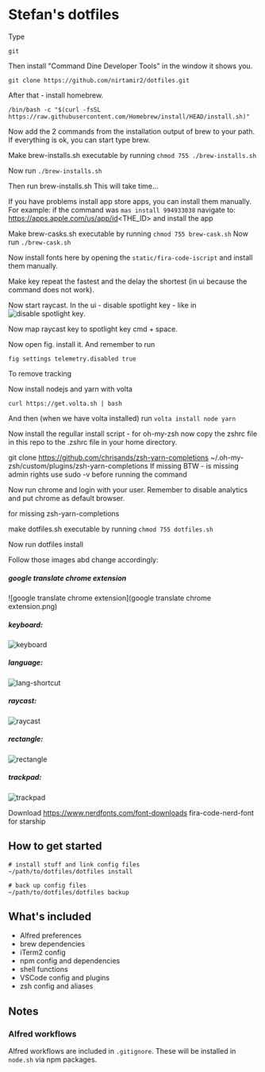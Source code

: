 # Stefan's dotfiles

Type

```
git
```

Then install "Command Dine Developer Tools" in the window it shows you.

```
git clone https://github.com/nirtamir2/dotfiles.git
```

After that - install homebrew.

```
/bin/bash -c "$(curl -fsSL https://raw.githubusercontent.com/Homebrew/install/HEAD/install.sh)"
```

Now add the 2 commands from the installation output of brew to your path. If everything is ok, you can start type brew.

Make brew-installs.sh executable by running `chmod 755 ./brew-installs.sh`

Now run ```./brew-installs.sh```

Then run brew-installs.sh This will take time...

If you have problems install app store apps, you can install them manually. For example: if the command
was `mas install 994933038` navigate to:
https://apps.apple.com/us/app/id<THE_ID>
and install the app

Make brew-casks.sh executable by running `chmod 755 brew-cask.sh`
Now run ```./brew-cask.sh```

Now install fonts here by opening the `static/fira-code-iscript` and install them manually.

Make key repeat the fastest and the delay the shortest (in ui because the command does not work).

Now start raycast. In the ui - disable spotlight key - like in ![disable spotlight key](./spotlight.png).

Now map raycast key to spotlight key cmd + space.

Now open fig. install it. And remember to run

```
fig settings telemetry.disabled true
```

To remove tracking

Now install nodejs and yarn with volta

```
curl https://get.volta.sh | bash
```

And then (when we have volta installed) run
```volta install node yarn```

Now install the regullar install script - for oh-my-zsh
now copy the zshrc file in this repo to the .zshrc file in your home directory.

git clone https://github.com/chrisands/zsh-yarn-completions ~/.oh-my-zsh/custom/plugins/zsh-yarn-completions
If missing
BTW - is missing admin rights use sudo -v before running the command

Now run chrome and login with your user. Remember to disable analytics and put chrome as default browser.

for missing zsh-yarn-completions



make dotfiles.sh executable by running `chmod 755 dotfiles.sh`

Now run dotfiles install

Follow those images abd change accordingly:
##### google translate chrome extension
![google translate chrome extension](google translate chrome extension.png)
##### keyboard:
![keyboard](keyboard.png)
##### language:
![lang-shortcut](lang-shortcut.png)
##### raycast:
![raycast](raycast.png)
##### rectangle:
![rectangle](rectangle.png)
##### trackpad:
![trackpad](trackpad.png)

Download https://www.nerdfonts.com/font-downloads fira-code-nerd-font for starship


## How to get started

```
# install stuff and link config files
~/path/to/dotfiles/dotfiles install

# back up config files
~/path/to/dotfiles/dotfiles backup
```

## What's included

- Alfred preferences
- brew dependencies
- iTerm2 config
- npm config and dependencies
- shell functions
- VSCode config and plugins
- zsh config and aliases

## Notes

### Alfred workflows

Alfred workflows are included in `.gitignore`. These will be installed in `node.sh` via npm packages.
